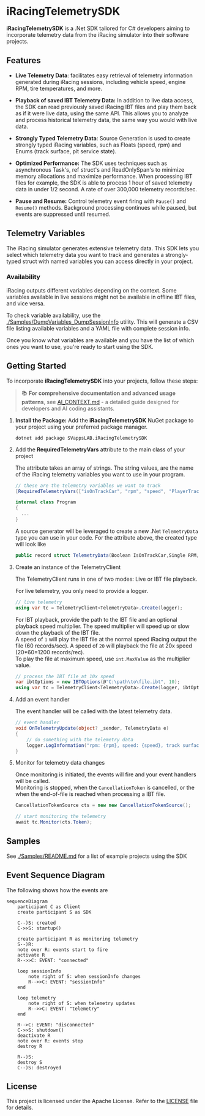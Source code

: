 # iRacingTelemetrySDK

**iRacingTelemetrySDK** is a .Net SDK tailored for C# developers aiming to incorporate telemetry data from the iRacing simulator into their software projects.

## Features

- **Live Telemetry Data**: facilitates easy retrieval of telemetry information generated during iRacing sessions, including vehicle speed, engine RPM, tire temperatures, and more.

- **Playback of saved IBT Telemetry Data:** In addition to live data access, the SDK can read previously saved iRacing IBT files and play them back as if it were live data, using the same API.
This allows you to analyze and process historical telemetry data, the same way you would with live data.

- **Strongly Typed Telemetry Data**: Source Generation is used to create strongly typed iRacing variables, such as Floats (speed, rpm) and Enums (track surface, pit service state).

- **Optimized Performance:** The SDK uses techniques such as asynchronous Task's, ref struct's and ReadOnlySpan's to minimize memory allocations and maximize performance.
When processing IBT files for example, the SDK is able to process 1 hour of saved telemetry data in under 1/2 second. A rate of over 300,000 telemetry records/sec.

- **Pause and Resume:** Control telemetry event firing with `Pause()` and `Resume()` methods. Background processing continues while paused, but events are suppressed until resumed.

## Telemetry Variables

The iRacing simulator generates extensive telemetry data. This SDK lets you select which telemetry data you want to track and generates a strongly-typed struct with named variables you can access directly in your project.

### Availability

iRacing outputs different variables depending on the context. Some variables available in live sessions might not be available in offline IBT files, and vice versa.

To check variable availability, use the [./Samples/DumpVariables_DumpSessionInfo](https://github.com/SVappsLAB/iRacingTelemetrySDK/tree/main/Samples/DumpVariables_DumpSessionInfo) utility. This will generate a CSV file listing available variables and a YAML file with complete session info.

Once you know what variables are available and you have the list of which ones you want to use, you're ready to start using the SDK.

## Getting Started

To incorporate **iRacingTelemetrySDK** into your projects, follow these steps:

> 📚 **For comprehensive documentation and advanced usage patterns**, see [AI_CONTEXT.md](./AI_CONTEXT.md) - a detailed guide designed for developers and AI coding assistants.

1. **Install the Package:** Add the **iRacingTelemetrySDK** NuGet package to your project using your preferred package manager.

    ```
    dotnet add package SVappsLAB.iRacingTelemetrySDK
    ```

1. Add the **RequiredTelemetryVars** attribute to the main class of your project

    The attribute takes an array of strings.  The string values, are the name of the iRacing telemetry variables you want to use in your program.

    ```csharp
    // these are the telemetry variables we want to track
    [RequiredTelemetryVars(["isOnTrackCar", "rpm", "speed", "PlayerTrackSurface"])]

    internal class Program
    {
      ...
    }
    ```

    A source generator will be leveraged to create a new .Net `TelemetryData` type you can use in your code.  For the attribute above, the created type will look like

    ```csharp
    public record struct TelemetryData(Boolean IsOnTrackCar,Single RPM,Single Speed, irsdk_TrkLoc PlayerTrackSurface);
    ```
1. Create an instance of the TelemetryClient

    The TelemetryClient runs in one of two modes: Live or IBT file playback.

	For live telemetry, you only need to provide a logger.

	```csharp
	// live telemetry
	using var tc = TelemetryClient<TelemetryData>.Create(logger);
	```

    For IBT playback, provide the path to the IBT file and an optional playback speed multiplier.  The speed multiplier will speed up or slow down the playback of the IBT file.<br/>
    A speed of `1` will play the IBT file at the normal speed iRacing output the file (60 records/sec).  A speed of `20` will playback the file at 20x speed (20*60=1200 records/rec).<br/>
    To play the file at maximum speed, use `int.MaxValue` as the multiplier value.

	```csharp
	// process the IBT file at 10x speed
    var ibtOptions = new IBTOptions(@"C:\path\to\file.ibt", 10);
	using var tc = TelemetryClient<TelemetryData>.Create(logger, ibtOptions);
	```

1. Add an event handler

    The event handler will be called with the latest telemetry data.
    
    ```csharp
    // event handler
    void OnTelemetryUpdate(object? _sender, TelemetryData e)
    {
        // do something with the telemetry data
        logger.LogInformation("rpm: {rpm}, speed: {speed}, track surface: {trksuf}", e.RPM, e.Speed, e.PlayerTrackSurface);
    }
    ```

1. Monitor for telemetry data changes

    Once monitoring is initiated, the events will fire and your event handlers will be called.<br>
    Monitoring is stopped, when the `CancellationToken` is cancelled, or the when the end-of-file is reached when processing a IBT file.

    ```csharp
    CancellationTokenSource cts = new new CancellationTokenSource();

    // start monitoring the telemetry
    await tc.Monitor(cts.Token);
    ```

## Samples

See [./Samples/README.md](https://github.com/SVappsLAB/iRacingTelemetrySDK/tree/main/Samples/README.md) for a list of example projects using the SDK

## Event Sequence Diagram

The following shows how the events are 

```mermaid
sequenceDiagram
    participant C as Client
    create participant S as SDK

    C--)S: created
    C->>S: startup()
 
    create participant R as monitoring telemetry
    S--)R: 
    note over R: events start to fire
    activate R
    R-->>C: EVENT: "connected"
 
    loop sessionInfo
        note right of S: when sessionInfo changes
        R-->>C: EVENT: "sessionInfo"
    end
 
    loop telemetry
        note right of S: when telemetry updates
        R-->>C: EVENT: "telemetry"
    end
 
    R-->C: EVENT: "disconnected"
    C->>S: shutdown()
    deactivate R
    note over R: events stop
    destroy R
 
    R--)S: 
    destroy S
    C--)S: destroyed
```

## License

This project is licensed under the Apache License. Refer to the [LICENSE](https://github.com/SVappsLAB/iRacingTelemetrySDK/blob/main/LICENSE) file for details.
